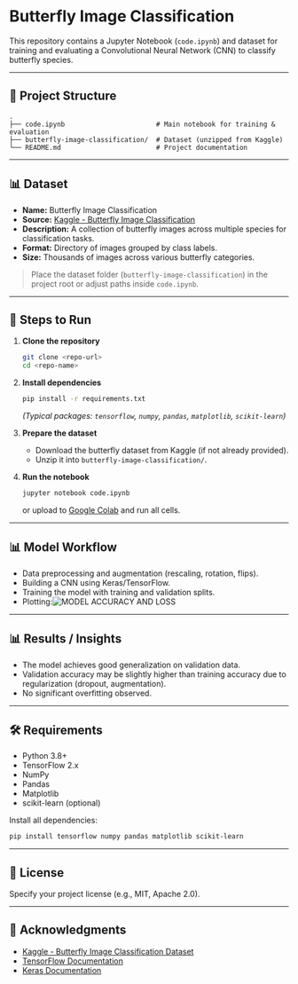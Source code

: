 # Butterfly Image Classification

This repository contains a Jupyter Notebook (`code.ipynb`) and dataset for training and evaluating a Convolutional Neural Network (CNN) to classify butterfly species.

---

## 📂 Project Structure
```
.
├── code.ipynb                       # Main notebook for training & evaluation
├── butterfly-image-classification/  # Dataset (unzipped from Kaggle)
└── README.md                        # Project documentation
```

---

## 📊 Dataset
- **Name:** Butterfly Image Classification
- **Source:** [Kaggle - Butterfly Image Classification](https://www.kaggle.com/datasets)
- **Description:** A collection of butterfly images across multiple species for classification tasks.
- **Format:** Directory of images grouped by class labels.
- **Size:** Thousands of images across various butterfly categories.

> Place the dataset folder (`butterfly-image-classification`) in the project root or adjust paths inside `code.ipynb`.

---

## 🚀 Steps to Run

1. **Clone the repository**
   ```bash
   git clone <repo-url>
   cd <repo-name>
   ```

2. **Install dependencies**
   ```bash
   pip install -r requirements.txt
   ```
   *(Typical packages: `tensorflow`, `numpy`, `pandas`, `matplotlib`, `scikit-learn`)*

3. **Prepare the dataset**
   - Download the butterfly dataset from Kaggle (if not already provided).
   - Unzip it into `butterfly-image-classification/`.

4. **Run the notebook**
   ```bash
   jupyter notebook code.ipynb
   ```
   or upload to [Google Colab](https://colab.research.google.com/) and run all cells.

---

## 📊 Model Workflow
- Data preprocessing and augmentation (rescaling, rotation, flips).
- Building a CNN using Keras/TensorFlow.
- Training the model with training and validation splits.
- Plotting:![MODEL ACCURACY AND LOSS](image.png)

---

## 📊 Results / Insights
- The model achieves good generalization on validation data.
- Validation accuracy may be slightly higher than training accuracy due to regularization (dropout, augmentation).
- No significant overfitting observed.

---

## 🛠️ Requirements
- Python 3.8+
- TensorFlow 2.x
- NumPy
- Pandas
- Matplotlib
- scikit-learn (optional)

Install all dependencies:
```bash
pip install tensorflow numpy pandas matplotlib scikit-learn
```

---

## 📜 License
Specify your project license (e.g., MIT, Apache 2.0).

---

## 🙌 Acknowledgments
- [Kaggle - Butterfly Image Classification Dataset](https://www.kaggle.com/)
- [TensorFlow Documentation](https://www.tensorflow.org/)
- [Keras Documentation](https://keras.io/)